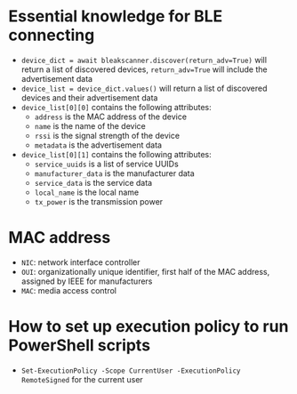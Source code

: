 # Essential knowledge for BLE connecting
- `device_dict = await bleakscanner.discover(return_adv=True)` will return a list of discovered devices, `return_adv=True` will include the advertisement data
- `device_list = device_dict.values()` will return a list of discovered devices and their advertisement data
- `device_list[0][0]` contains the following attributes: 
  - `address` is the MAC address of the device
  - `name` is the name of the device
  - `rssi` is the signal strength of the device
  - `metadata` is the advertisement data
- `device_list[0][1]` contains the following attributes:
  - `service_uuids` is a list of service UUIDs
  - `manufacturer_data` is the manufacturer data
  - `service_data` is the service data
  - `local_name` is the local name
  - `tx_power` is the transmission power

# MAC address
- `NIC`: network interface controller
- `OUI`: organizationally unique identifier, first half of the MAC address, assigned by IEEE for manufacturers
- `MAC`: media access control

# How to set up execution policy to run PowerShell scripts
- `Set-ExecutionPolicy -Scope CurrentUser -ExecutionPolicy RemoteSigned` for the current user